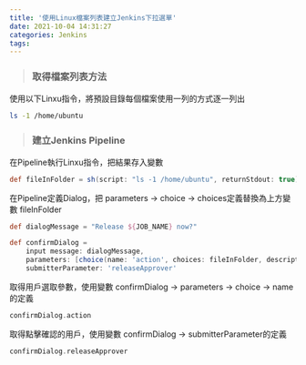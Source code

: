 ```yaml
---
title: '使用Linux檔案列表建立Jenkins下拉選單'
date: 2021-10-04 14:31:27
categories: Jenkins
tags:
---
```

>### 取得檔案列表方法
使用以下Linxu指令，將預設目錄每個檔案使用一列的方式逐一列出
```bash
ls -1 /home/ubuntu
```
>### 建立Jenkins Pipeline
在Pipeline執行Linxu指令，把結果存入變數
```groovy
def fileInFolder = sh(script: "ls -1 /home/ubuntu", returnStdout: true).trim();
```
在Pipeline定義Dialog，把 parameters -> choice -> choices定義替換為上方變數 fileInFolder
```groovy
def dialogMessage = "Release ${JOB_NAME} now?"

def confirmDialog =
    input message: dialogMessage,
    parameters: [choice(name: 'action', choices: fileInFolder, description: '')],
    submitterParameter: 'releaseApprover'
```
取得用戶選取參數，使用變數 confirmDialog -> parameters -> choice -> name的定義
```groovy
confirmDialog.action
```
取得點擊確認的用戶，使用變數 confirmDialog -> submitterParameter的定義
```groovy
confirmDialog.releaseApprover